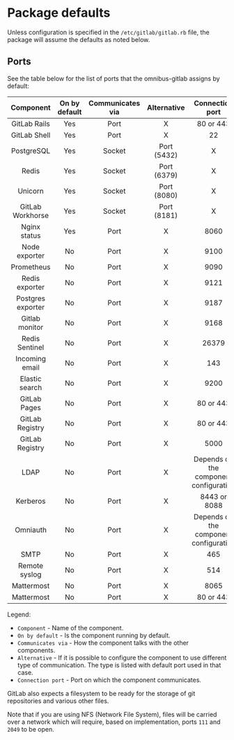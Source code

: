 # Package defaults

Unless configuration is specified in the `/etc/gitlab/gitlab.rb` file,
the package will assume the defaults as noted below.

## Ports

See the table below for the list of ports that the omnibus-gitlab assigns
by default:

| Component        | On by default | Communicates via | Alternative | Connection port                        |
| :--------------: | :------------:| :--------------: | :---------: | :------------------------------------: |
| GitLab Rails     | Yes           | Port             | X           | 80 or 443                              |
| GitLab Shell     | Yes           | Port             | X           | 22                                     |
| PostgreSQL       | Yes           | Socket           | Port (5432) | X                                      |
| Redis            | Yes           | Socket           | Port (6379) | X                                      |
| Unicorn          | Yes           | Socket           | Port (8080) | X                                      |
| GitLab Workhorse | Yes           | Socket           | Port (8181) | X                                      |
| Nginx status     | Yes           | Port             | X           | 8060                                   |
| Node exporter    | No           | Port             | X           | 9100                                   |
| Prometheus       | No           | Port             | X           | 9090                                   |
| Redis exporter    | No           | Port             | X           | 9121                                   |
| Postgres exporter | No           | Port             | X           | 9187                                   |
| Gitlab monitor   | No            | Port             | X           | 9168                                   |
| Redis Sentinel   | No            | Port             | X           | 26379                                  |
| Incoming email   | No            | Port             | X           | 143                                    |
| Elastic search   | No            | Port             | X           | 9200                                   |
| GitLab Pages     | No            | Port             | X           | 80 or 443                              |
| GitLab Registry  | No            | Port             | X           | 80 or 443                              |
| GitLab Registry  | No            | Port             | X           | 5000                                   |
| LDAP             | No            | Port             | X           | Depends on the component configuration |
| Kerberos         | No            | Port             | X           | 8443 or 8088                           |
| Omniauth         | No            | Port             | X           | Depends on the component configuration |
| SMTP             | No            | Port             | X           | 465                                    |
| Remote syslog    | No            | Port             | X           | 514                                    |
| Mattermost       | No            | Port             | X           | 8065                                   |
| Mattermost       | No            | Port             | X           | 80 or 443                              |

Legend:

* `Component` - Name of the component.
* `On by default` - Is the component running by default.
* `Communicates via` - How the component talks with the other components.
* `Alternative` - If it is possible to configure the component to use different type of communication. The type is listed with default port used in that case.
* `Connection port` - Port on which the component communicates.

GitLab also expects a filesystem to be ready for the storage of git repositories
and various other files.

Note that if you are using NFS (Network File System), files will be carried
over a network which will require, based on implementation, ports `111` and
`2049` to be open.
